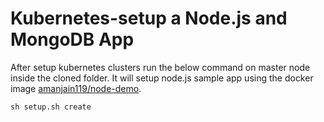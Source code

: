 # Kubernetes-setup a Node.js and MongoDB App

After setup kubernetes clusters run the below command on master node inside the cloned folder. It will setup node.js sample app using the docker image [amanjain119/node-demo](https://cloud.docker.com/repository/docker/amanjain119/node-demo).

`sh setup.sh create`
